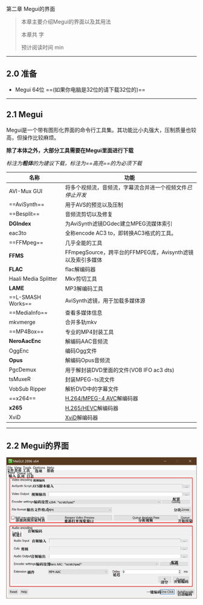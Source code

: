 第二章 Megui的界面

> 本章主要介绍Megui的界面以及其用法
>
> 本章共 字
>
> 预计阅读时间 min

---

<!-- toc -->

## 2.0 准备

- Megui 64位 ==(如果你电脑是32位的请下载32位的)==

---

## 2.1 Megui

Megui是一个带有图形化界面的命令行工具集。其功能比小丸强大，压制质量也较高，但操作比较麻烦。

**除了本体之外，大部分工具需要在Megui里面进行下载**

*标注为**粗体**的为建议下载，标注为==高亮==的为必须下载*

| 名称                 | 功能                                                       |
| -------------------- | ---------------------------------------------------------- |
| AVI-Mux GUI          | 将多个视频流，音频流，字幕流合并进一个视频文件*已停止开发* |
| ==AviSynth==         | 用于AVS的预览以及压制                                      |
| ==Besplit==          | 音频流剪切以及修复                                         |
| **DGIndex**          | 为AviSynth滤镜DGdec建立MPEG流媒体索引                      |
| eac3to               | 全称encode AC3 to，即转换AC3格式的工具。                   |
| ==FFMpeg==           | 几乎全能的工具                                             |
| **FFMS**             | FFmpegSource，跨平台的FFMPEG库，Avisynth滤镜以及索引多媒体 |
| **FLAC**             | flac解编码器                                               |
| Haali Media Splitter | Mkv剪切工具                                                |
| **LAME**             | MP3解编码工具                                              |
| ==L-SMASH Works==    | AviSynth滤镜，用于加载多媒体源                             |
| ==MediaInfo==        | 查看多媒体信息                                             |
| mkvmerge             | 合并多轨mkv                                                |
| ==MP4Box==           | 专业的MP4封装工具                                          |
| **NeroAacEnc**       | 解编码AAC音频流                                            |
| OggEnc               | 编码Ogg文件                                                |
| **Opus**             | 解编码Opus音频流                                           |
| PgcDemux             | 用于解封装DVD里面的文件(VOB IFO ac3 dts)                   |
| tsMuxeR              | 封装MPEG-ts流文件                                          |
| VobSub Ripper        | 解析DVD中的字幕文件                                        |
| ==x264==             | [H.264/MPEG-4 AVC](EX_Words.md#x264)解编码器               |
| **x265**             | [H.265/HEVC](EX_Words.md#x265)解编码器                     |
| XviD                 | [XviD](EX_Words.md#xvid)解编码器                           |

---

## 2.2 Megui的界面

![1556059299567](images/1556059299567.png)